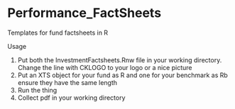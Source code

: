 Performance_FactSheets
======================

Templates for fund factsheets in R


Usage
1. Put both the InvestmentFactsheets.Rnw file in your working directory. Change the line with CKLOGO to your logo or a nice picture
2. Put an XTS object for your fund as R and one for your benchmark as Rb ensure they have the same length
3. Run the thing
4. Collect pdf in your working directory
